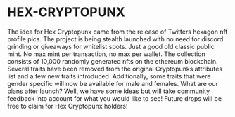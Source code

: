 # HEX-CRYPTOPUNX
 The idea for Hex Cryptopunx came from the release of Twitters hexagon nft profile pics. The project is being stealth launched with no need for discord grinding or giveaways for whitelist spots. Just a good old classic public mint. No max mint per transaction, no max per wallet.   The collection consists of 10,000 randomly generated nfts on the ethereum blockchain. Several traits have been removed from the original Cryptopunks attributes list and a few new traits introduced. Additionally, some traits that were gender specific will now be available for male and females.    What are our plans after launch? Well, we have some ideas but will take community feedback into account for what you would like to see! Future drops will be free to claim for Hex Cryptopunx holders! 
